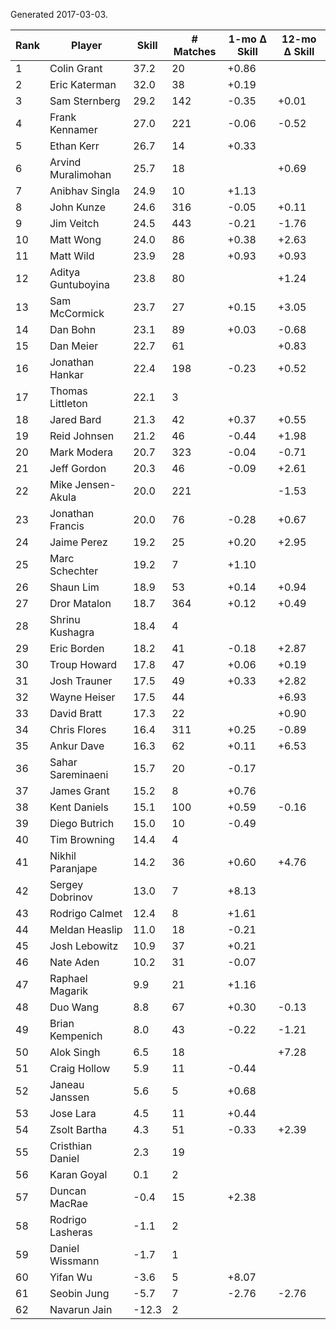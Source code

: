 Generated 2017-03-03.

| Rank | Player             | Skill | # Matches | 1-mo Δ Skill | 12-mo Δ Skill |
|------|--------------------|-------|-----------|--------------|---------------|
|    1 | Colin Grant        |  37.2 |        20 |        +0.86 |               |
|    2 | Eric Katerman      |  32.0 |        38 |        +0.19 |               |
|    3 | Sam Sternberg      |  29.2 |       142 |        -0.35 |         +0.01 |
|    4 | Frank Kennamer     |  27.0 |       221 |        -0.06 |         -0.52 |
|    5 | Ethan Kerr         |  26.7 |        14 |        +0.33 |               |
|    6 | Arvind Muralimohan |  25.7 |        18 |              |         +0.69 |
|    7 | Anibhav Singla     |  24.9 |        10 |        +1.13 |               |
|    8 | John Kunze         |  24.6 |       316 |        -0.05 |         +0.11 |
|    9 | Jim Veitch         |  24.5 |       443 |        -0.21 |         -1.76 |
|   10 | Matt Wong          |  24.0 |        86 |        +0.38 |         +2.63 |
|   11 | Matt Wild          |  23.9 |        28 |        +0.93 |         +0.93 |
|   12 | Aditya Guntuboyina |  23.8 |        80 |              |         +1.24 |
|   13 | Sam McCormick      |  23.7 |        27 |        +0.15 |         +3.05 |
|   14 | Dan Bohn           |  23.1 |        89 |        +0.03 |         -0.68 |
|   15 | Dan Meier          |  22.7 |        61 |              |         +0.83 |
|   16 | Jonathan Hankar    |  22.4 |       198 |        -0.23 |         +0.52 |
|   17 | Thomas Littleton   |  22.1 |         3 |              |               |
|   18 | Jared Bard         |  21.3 |        42 |        +0.37 |         +0.55 |
|   19 | Reid Johnsen       |  21.2 |        46 |        -0.44 |         +1.98 |
|   20 | Mark Modera        |  20.7 |       323 |        -0.04 |         -0.71 |
|   21 | Jeff Gordon        |  20.3 |        46 |        -0.09 |         +2.61 |
|   22 | Mike Jensen-Akula  |  20.0 |       221 |              |         -1.53 |
|   23 | Jonathan Francis   |  20.0 |        76 |        -0.28 |         +0.67 |
|   24 | Jaime Perez        |  19.2 |        25 |        +0.20 |         +2.95 |
|   25 | Marc Schechter     |  19.2 |         7 |        +1.10 |               |
|   26 | Shaun Lim          |  18.9 |        53 |        +0.14 |         +0.94 |
|   27 | Dror Matalon       |  18.7 |       364 |        +0.12 |         +0.49 |
|   28 | Shrinu Kushagra    |  18.4 |         4 |              |               |
|   29 | Eric Borden        |  18.2 |        41 |        -0.18 |         +2.87 |
|   30 | Troup Howard       |  17.8 |        47 |        +0.06 |         +0.19 |
|   31 | Josh Trauner       |  17.5 |        49 |        +0.33 |         +2.82 |
|   32 | Wayne Heiser       |  17.5 |        44 |              |         +6.93 |
|   33 | David Bratt        |  17.3 |        22 |              |         +0.90 |
|   34 | Chris Flores       |  16.4 |       311 |        +0.25 |         -0.89 |
|   35 | Ankur Dave         |  16.3 |        62 |        +0.11 |         +6.53 |
|   36 | Sahar Sareminaeni  |  15.7 |        20 |        -0.17 |               |
|   37 | James Grant        |  15.2 |         8 |        +0.76 |               |
|   38 | Kent Daniels       |  15.1 |       100 |        +0.59 |         -0.16 |
|   39 | Diego Butrich      |  15.0 |        10 |        -0.49 |               |
|   40 | Tim Browning       |  14.4 |         4 |              |               |
|   41 | Nikhil Paranjape   |  14.2 |        36 |        +0.60 |         +4.76 |
|   42 | Sergey Dobrinov    |  13.0 |         7 |        +8.13 |               |
|   43 | Rodrigo Calmet     |  12.4 |         8 |        +1.61 |               |
|   44 | Meldan Heaslip     |  11.0 |        18 |        -0.21 |               |
|   45 | Josh Lebowitz      |  10.9 |        37 |        +0.21 |               |
|   46 | Nate Aden          |  10.2 |        31 |        -0.07 |               |
|   47 | Raphael Magarik    |   9.9 |        21 |        +1.16 |               |
|   48 | Duo Wang           |   8.8 |        67 |        +0.30 |         -0.13 |
|   49 | Brian Kempenich    |   8.0 |        43 |        -0.22 |         -1.21 |
|   50 | Alok Singh         |   6.5 |        18 |              |         +7.28 |
|   51 | Craig Hollow       |   5.9 |        11 |        -0.44 |               |
|   52 | Janeau Janssen     |   5.6 |         5 |        +0.68 |               |
|   53 | Jose Lara          |   4.5 |        11 |        +0.44 |               |
|   54 | Zsolt Bartha       |   4.3 |        51 |        -0.33 |         +2.39 |
|   55 | Cristhian Daniel   |   2.3 |        19 |              |               |
|   56 | Karan Goyal        |   0.1 |         2 |              |               |
|   57 | Duncan MacRae      |  -0.4 |        15 |        +2.38 |               |
|   58 | Rodrigo Lasheras   |  -1.1 |         2 |              |               |
|   59 | Daniel Wissmann    |  -1.7 |         1 |              |               |
|   60 | Yifan Wu           |  -3.6 |         5 |        +8.07 |               |
|   61 | Seobin Jung        |  -5.7 |         7 |        -2.76 |         -2.76 |
|   62 | Navarun Jain       | -12.3 |         2 |              |               |